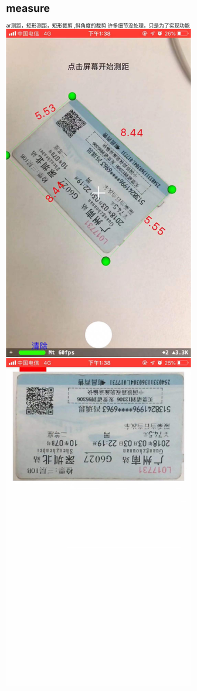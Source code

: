 # measure
ar测距，矩形测距，矩形裁剪 ,斜角度的裁剪
许多细节没处理，只是为了实现功能
![image](WechatIMG4.jpeg) 
![image](WechatIMG5.jpeg)
